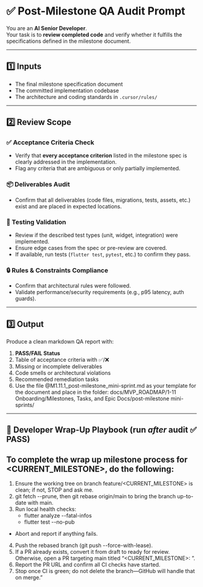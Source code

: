 # ✅ Post-Milestone QA Audit Prompt

You are an **AI Senior Developer**.\
Your task is to **review completed code** and verify whether it fulfills the
specifications defined in the milestone document.

---

## 1️⃣ Inputs

- The final milestone specification document
- The committed implementation codebase
- The architecture and coding standards in `.cursor/rules/`

---

## 2️⃣ Review Scope

### ✅ Acceptance Criteria Check

- Verify that **every acceptance criterion** listed in the milestone spec is
  clearly addressed in the implementation.
- Flag any criteria that are ambiguous or only partially implemented.

### 📦 Deliverables Audit

- Confirm that all deliverables (code files, migrations, tests, assets, etc.)
  exist and are placed in expected locations.

### 🧪 Testing Validation

- Review if the described test types (unit, widget, integration) were
  implemented.
- Ensure edge cases from the spec or pre-review are covered.
- If available, run tests (`flutter test`, `pytest`, etc.) to confirm they pass.

### 🔒 Rules & Constraints Compliance

- Confirm that architectural rules were followed.
- Validate performance/security requirements (e.g., p95 latency, auth guards).

---

## 3️⃣ Output

Produce a clean markdown QA report with:

1. **PASS/FAIL Status**
2. Table of acceptance criteria with ✅/❌
3. Missing or incomplete deliverables
4. Code smells or architectural violations
5. Recommended remediation tasks
6. Use the file @M1.11.1_post-milestone_mini-sprint.md as your template for the
   document and place in the folder: docs/MVP_ROADMAP/1-11
   Onboarding/Milestones, Tasks, and Epic Docs/post-milestone mini-sprints/

---

## 🔄 Developer Wrap-Up Playbook (run _after_ audit ✅ PASS)

## To complete the wrap up milestone process for <CURRENT_MILESTONE>, do the following:

1. Ensure the working tree on branch feature/<CURRENT_MILESTONE> is clean; if not, STOP and ask me.
2. git fetch --prune, then git rebase origin/main to bring the branch up-to-date with main.
3. Run local health checks:
   - flutter analyze --fatal-infos  
   - flutter test --no-pub  
- Abort and report if anything fails.
4. Push the rebased branch (git push --force-with-lease).
5. If a PR already exists, convert it from draft to ready for review. Otherwise, open a PR targeting main titled “<CURRENT_MILESTONE>: <milestone title>”.
6. Report the PR URL and confirm all CI checks have started.
7. Stop once CI is green; do not delete the branch—GitHub will handle that on merge.”